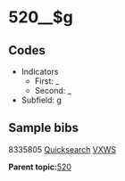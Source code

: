 # 520\_\_$g

## Codes

-   Indicators
    -   First: \_
    -   Second: \_
-   Subfield: g

## Sample bibs

8335805 [Quicksearch](https://search.library.yale.edu/catalog/8335805) [VXWS](http://prodorbis.library.yale.edu:7014/vxws/GetHoldingsService?bibId=8335805)

**Parent topic:**[520](../../tags/520/520.md)


